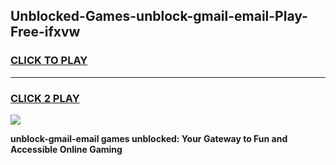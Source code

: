 
## Unblocked-Games-unblock-gmail-email-Play-Free-ifxvw
<h3>
<a href="https://premium76.site?title=unblock-gmail-email&ref=23A">CLICK TO PLAY</a></h3>
<hr>

<h3>
<a href="https://premium76.site?title=unblock-gmail-email&ref=23A">CLICK 2 PLAY</a>
  
</h3>

<a href="https://premium76.site?title=unblock-gmail-email&ref=23A"><img src="https://clearcache.store/games.png"></a>


**unblock-gmail-email games unblocked: Your Gateway to Fun and Accessible Online Gaming**
